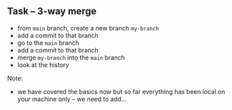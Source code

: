 ## Task – 3-way merge

- from `main` branch, create a new branch `my-branch`
- add a commit to that branch
- go to the `main` branch
- add a commit to that branch
- merge `my-branch` into the `main` branch
- look at the history

Note:

- we have covered the basics now but so far everything has been local on your
  machine only – we need to add…
